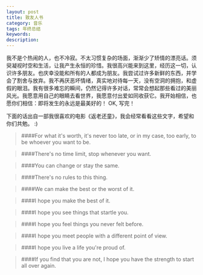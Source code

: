 ```yaml
---
layout: post
title: 致友人书
category: 音乐
tags: 年终总结
keywords: 
description: 
---
```


我不是个热闹的人，也不冷寂。不太习惯复杂的场面，渐渐少了矫情的漂亮话。须臾凝视时空和生活，让我产生永恒的珍惜。我很高兴能来到这里，经历这一切，认识许多朋友。也庆幸没能和所有的人都成为朋友。我尝试过许多新鲜的东西，并学会了割舍与放弃。我不再厌恶坏情绪，真实地对待每一天，没有空洞的拥抱，和虚假的眼泪。我有很多难忘的瞬间，仍然记得许多对话，常常会想起那些看过的美丽风光。我愿意用自己的眼睛去看世界，我愿意付出爱如同收获它。我开始相信，也愿你们相信：即将发生的永远是最美好的！
    OK, 写完！

	
下面的话出自一部我很喜欢的电影《返老还童》，我会经常看看这些文字，希望和你们共勉。 :)

>####For what it's worth, it's never too late, or in my case, too early, to be whoever you want to be.


>####There's no time limit, stop whenever you want.


>####You can change or stay the same.


>####There's no rules to this thing.


>####We can make the best or the worst of it.


>####I hope you make the best of it.


>####I hope you see things that startle you.


>####I hope you feel things you never felt before.


>####I hope you meet people with a different point of view.


>####I hope you live a life you're proud of.


>####If you find that you are not, I hope you have the strength to start all over again.
 


